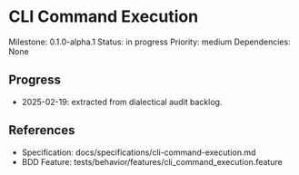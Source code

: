 # CLI Command Execution
Milestone: 0.1.0-alpha.1
Status: in progress
Priority: medium
Dependencies: None

## Progress
- 2025-02-19: extracted from dialectical audit backlog.

## References
- Specification: docs/specifications/cli-command-execution.md
- BDD Feature: tests/behavior/features/cli_command_execution.feature
